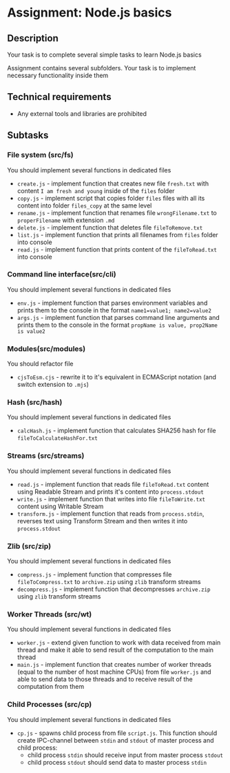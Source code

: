# Assignment: Node.js basics

## Description

Your task is to complete several simple tasks to learn Node.js basics

Assignment contains several subfolders. Your task is to implement necessary functionality inside them

## Technical requirements

- Any external tools and libraries are prohibited

## Subtasks

### File system (src/fs)

You should implement several functions in dedicated files

- `create.js` - implement function that creates new file `fresh.txt` with content `I am fresh and young` inside of the `files` folder
- `copy.js` - implement script that copies folder `files` files with all its content into folder `files_copy` at the same level
- `rename.js` - implement function that renames file `wrongFilename.txt` to `properFilename` with extension `.md`
- `delete.js` - implement function that deletes file `fileToRemove.txt`
- `list.js` - implement function that prints all filenames from `files` folder into console
- `read.js` - implement function that prints content of the `fileToRead.txt` into console

### Command line interface(src/cli)

You should implement several functions in dedicated files

- `env.js` - implement function that parses environment variables and prints them to the console in the format `name1=value1; name2=value2`
- `args.js` - implement function that parses command line arguments and prints them to the console in the format `propName is value, prop2Name is value2`

### Modules(src/modules)

You should refactor file

- `cjsToEsm.cjs` - rewrite it to it's equivalent in ECMAScript notation (and switch extension to `.mjs`)

### Hash (src/hash)

You should implement several functions in dedicated files

- `calcHash.js` - implement function that calculates SHA256 hash for file `fileToCalculateHashFor.txt`

### Streams (src/streams)

You should implement several functions in dedicated files

- `read.js` - implement function that reads file `fileToRead.txt` content using Readable Stream and prints it's content into `process.stdout`
- `write.js` - implement function that writes into file `fileToWrite.txt` content using Writable Stream
- `transform.js` - implement function that reads from `process.stdin`, reverses text using Transform Stream and then writes it into `process.stdout`

### Zlib (src/zip)

You should implement several functions in dedicated files

- `compress.js` - implement function that compresses file `fileToCompress.txt` to `archive.zip` using `zlib` transform streams
- `decompress.js` - implement function that decompresses `archive.zip` using `zlib` transform streams

### Worker Threads (src/wt)

You should implement several functions in dedicated files

- `worker.js` - extend given function to work with data received from main thread and make it able to send result of the computation to the main thread
- `main.js` - implement function that creates number of worker threads (equal to the number of host machine CPUs) from file `worker.js` and able to send data to those threads and to receive result of the computation from them

### Child Processes (src/cp)

You should implement several functions in dedicated files

- `cp.js` - spawns child process from file `script.js`. This function should create IPC-channel between `stdin` and `stdout` of master process and child process:
    - child process `stdin` should receive input from master process `stdout`
    - child process `stdout` should send data to master process `stdin`